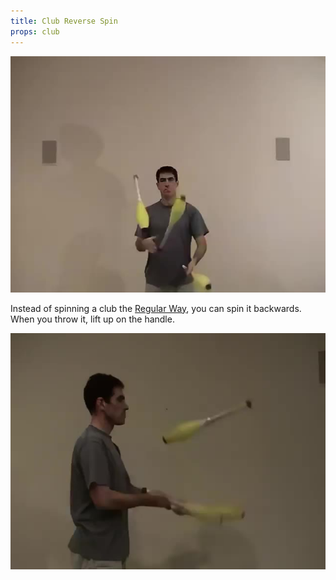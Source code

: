 ```yaml
---
title: Club Reverse Spin
props: club
---
```


![Club Reverse Spin](site/videos/poster/clubbackflip.jpg)

Instead of spinning a club the [Regular Way](site/en/clubcascade/README.md), you can spin it backwards. When you throw it, lift up on the handle.

![Club Reverse Spin Side](site/videos/poster/clubbackflip-side.jpg)

